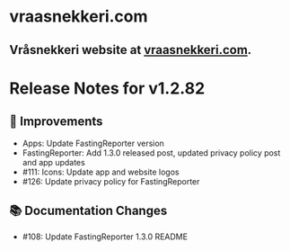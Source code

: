 # vraasnekkeri.com
## Vråsnekkeri website at [vraasnekkeri.com](https://www.vraasnekkeri.com).

# Release Notes for v1.2.82
## 🔨 Improvements
- Apps: Update FastingReporter version
- FastingReporter: Add 1.3.0 released post, updated privacy policy post and app updates
- #111: Icons: Update app and website logos
- #126: Update privacy policy for FastingReporter

## 📚 Documentation Changes
- #108: Update FastingReporter 1.3.0 README
